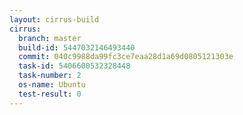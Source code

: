 ```yaml
---
layout: cirrus-build
cirrus:
  branch: master
  build-id: 5447032146493440
  commit: 040c9988da99fc3ce7eaa28d1a69d0805121303e
  task-id: 5406600532328448
  task-number: 2
  os-name: Ubuntu
  test-result: 0
---
```

